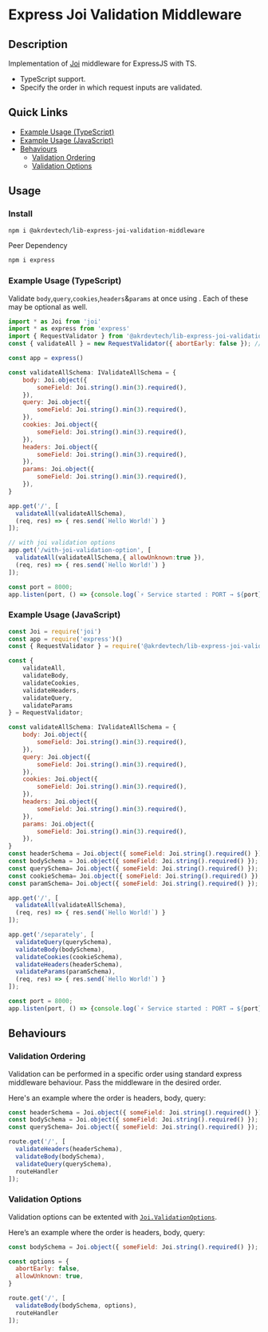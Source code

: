 
# Express Joi Validation Middleware
## Description
Implementation of [Joi](https://www.npmjs.com/package/joi) middleware for ExpressJS with TS.
-   TypeScript support.
-   Specify the order in which request inputs are validated.
## Quick Links

-   [Example Usage (TypeScript)](https://www.npmjs.com/package/@akrdevtech/lib-express-joi-validation-middleware#Example-Usage-typescript)
-   [Example Usage (JavaScript)](https://www.npmjs.com/package/@akrdevtech/lib-express-joi-validation-middleware#Example-Usage-javascript)
-   [Behaviours](https://www.npmjs.com/package/@akrdevtech/lib-express-joi-validation-middleware#Behaviours)
    -   [Validation Ordering](https://www.npmjs.com/package/@akrdevtech/lib-express-joi-validation-middleware#validation-ordering)
    - [Validation Options](https://www.npmjs.com/package/@akrdevtech/lib-express-joi-validation-middleware#validation-options)
## Usage
### Install
```sh
npm i @akrdevtech/lib-express-joi-validation-middleware
```
Peer Dependency
```sh
npm i express
```
### [](https://www.npmjs.com/package/@akrdevtech/lib-express-joi-validation-middleware#Example-Usage-(TypeScript)) Example Usage (TypeScript)

Validate `body`,`query`,`cookies`,`headers`&`params` at once using . Each of these may be optional as well.
```js script
import * as Joi from 'joi'
import * as express from 'express'
import { RequestValidator } from '@akrdevtech/lib-express-joi-validation-middleware';
const { validateAll } = new RequestValidator({ abortEarly: false }); // parameters of constructor is optional

const app = express()

const validateAllSchema: IValidateAllSchema = {
    body: Joi.object({
        someField: Joi.string().min(3).required(),
    }),
    query: Joi.object({
        someField: Joi.string().min(3).required(),
    }),
    cookies: Joi.object({
        someField: Joi.string().min(3).required(),
    }),
    headers: Joi.object({
        someField: Joi.string().min(3).required(),
    }),
    params: Joi.object({
        someField: Joi.string().min(3).required(),
    }),
}

app.get('/', [
  validateAll(validateAllSchema),
  (req, res) => { res.send(`Hello World!`) }
]);

// with joi validation options
app.get('/with-joi-validation-option', [
  validateAll(validateAllSchema,{ allowUnknown:true }),
  (req, res) => { res.send(`Hello World!`) }
]);

const port = 8000;
app.listen(port, () => {console.log(`⚡️ Service started : PORT → ${port}}`);
```
### [](https://www.npmjs.com/package/@akrdevtech/lib-express-joi-validation-middleware#Example-Usage-(JavaScript)) Example Usage (JavaScript)
```js script
const Joi = require('joi')
const app = require('express')()
const { RequestValidator } = require('@akrdevtech/lib-express-joi-validation-middleware');

const {
    validateAll,
    validateBody,
    validateCookies,
    validateHeaders,
    validateQuery,
    validateParams
} = RequestValidator;

const validateAllSchema: IValidateAllSchema = {
    body: Joi.object({
        someField: Joi.string().min(3).required(),
    }),
    query: Joi.object({
        someField: Joi.string().min(3).required(),
    }),
    cookies: Joi.object({
        someField: Joi.string().min(3).required(),
    }),
    headers: Joi.object({
        someField: Joi.string().min(3).required(),
    }),
    params: Joi.object({
        someField: Joi.string().min(3).required(),
    }),
}
const headerSchema = Joi.object({ someField: Joi.string().required() });
const bodySchema = Joi.object({ someField: Joi.string().required() });
const querySchema= Joi.object({ someField: Joi.string().required() });
const cookieSchema= Joi.object({ someField: Joi.string().required() });
const paramSchema= Joi.object({ someField: Joi.string().required() });

app.get('/', [
  validateAll(validateAllSchema),
  (req, res) => { res.send(`Hello World!`) }
]);

app.get('/separately', [
  validateQuery(querySchema),
  validateBody(bodySchema),
  validateCookies(cookieSchema),
  validateHeaders(headerSchema),
  validateParams(paramSchema),
  (req, res) => { res.send(`Hello World!`) }
]);

const port = 8000;
app.listen(port, () => {console.log(`⚡️ Service started : PORT → ${port}}`);
```
##  [](https://www.npmjs.com/package/@akrdevtech/lib-express-joi-validation-middleware#Behaviours)Behaviours


### [](https://www.npmjs.com/package/@akrdevtech/lib-express-joi-validation-middleware#Validation-Ordering)Validation Ordering

Validation can be performed in a specific order using standard express middleware behaviour. Pass the middleware in the desired order.

Here's an example where the order is headers, body, query:
```js script
const headerSchema = Joi.object({ someField: Joi.string().required() });
const bodySchema = Joi.object({ someField: Joi.string().required() });
const querySchema= Joi.object({ someField: Joi.string().required() });

route.get('/', [
  validateHeaders(headerSchema),
  validateBody(bodySchema),
  validateQuery(querySchema),
  routeHandler
]);
```

### [](https://www.npmjs.com/package/@akrdevtech/lib-express-joi-validation-middleware#Validation-Options)Validation Options
Validation options can be extented with [`Joi.ValidationOptions`](https://joi.dev/api/?v=17.7.0#anyvalidatevalue-options).

Here’s an example where the order is headers, body, query:
```js script
const bodySchema = Joi.object({ someField: Joi.string().required() });

const options = {
  abortEarly: false,
  allowUnknown: true,
}

route.get('/', [
  validateBody(bodySchema, options),
  routeHandler
]);
```
